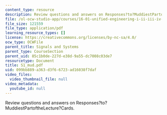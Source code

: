 ```yaml
---
content_type: resource
description: Review questions and answers on Responses?to?MuddiestPartoftheLecture?Cards.
file: /ol-ocw-studio-app/courses/16-01-unified-engineering-i-ii-iii-iv-fall-2005-spring-2006/099bb889a363d3f66723ad16038f7daf_S1_mud.pdf
file_size: 121559
file_type: application/pdf
learning_resource_types: []
license: https://creativecommons.org/licenses/by-nc-sa/4.0/
ocw_type: OCWFile
parent_title: Signals and Systems
parent_type: CourseSection
parent_uid: 85c1b0de-227d-e38d-9a55-dc7008c03de7
resourcetype: Document
title: S1_mud.pdf
uid: 099bb889-a363-d3f6-6723-ad16038f7daf
video_files:
  video_thumbnail_file: null
video_metadata:
  youtube_id: null
---
```

Review questions and answers on Responses?to?MuddiestPartoftheLecture?Cards.